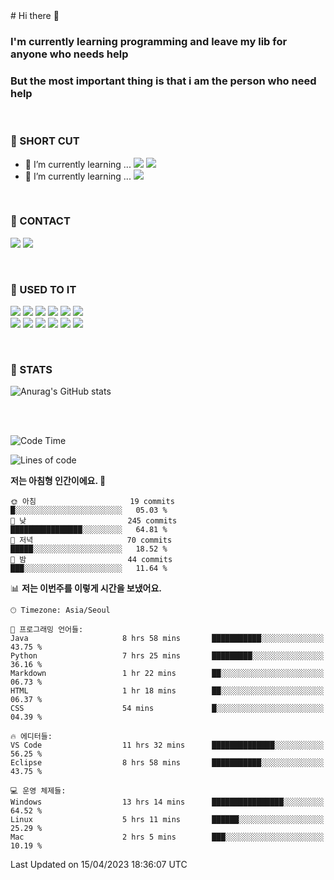 <div>
# Hi there 👋

### I'm currently learning programming and leave my lib for anyone who needs help
### But the most important thing is that i am the person who need help

<br>

### 🚀 SHORT CUT

- 🔭 I’m currently learning ... <img src="https://img.shields.io/badge/Python-3776AB?style=plastic&logo=Python&logoColor=white"> <img src="https://img.shields.io/badge/C-A8B9CC?style=plastic&logo=C&logoColor=white">
- 🌱 I’m currently learning ... <img src="https://img.shields.io/badge/Tensorflow-FF6F00?style=plastic&logo=TensorFlow&logoColor=white">

<br>

### 📧 CONTACT
<a href="https://www.instagram.com/das_fef" target="_blank"><img src="https://img.shields.io/badge/Instagram-E4405F?style=plastic&logo=Instagram&logoColor=white"></a>
<img src="https://img.shields.io/badge/mealhouse3377@gmail.com-EA4335?style=plastic&logo=Gmail&logoColor=white">

<br>

### 📖 USED TO IT

<img src="https://img.shields.io/badge/Python-3776AB?style=plastic&logo=Python&logoColor=white"> <img src="https://img.shields.io/badge/C-A8B9CC?style=plastic&logo=C&logoColor=white"> <img src="https://img.shields.io/badge/Java-007396?style=plastic&logo=OpenJDK&logoColor=white"> <img src="https://img.shields.io/badge/Django-092E20?style=plastic&logo=Django&logoColor=white"> <img src="https://img.shields.io/badge/Tensorflow-FF6F00?style=plastic&logo=TensorFlow&logoColor=white"> <img src="https://img.shields.io/badge/R-276DC3?style=plastic&logo=R&logoColor=white"><br> 
<img src="https://img.shields.io/badge/MySql-4479A1?style=plastic&logo=MySql&logoColor=white"> <img src="https://img.shields.io/badge/MariaDB-003545?style=plastic&logo=MariaDB&logoColor=white"> <img src="https://img.shields.io/badge/Oracle-F80000?style=plastic&logo=Oracle&logoColor=white"> <img src="https://img.shields.io/badge/Jupyter-F37626?style=plastic&logo=Jupyter&logoColor=white"> <img src="https://img.shields.io/badge/Qt-41CD52?style=plastic&logo=Qt&logoColor=white"> <img src="https://img.shields.io/badge/SQLite-003B57?style=plastic&logo=SQLite&logoColor=white">

<br>

### 🔢 STATS
![Anurag's GitHub stats](https://github-readme-stats.vercel.app/api?username=dasfef&show_icons=true&theme=great-gatsby)

</div>

<br>
<br>

<!--START_SECTION:waka-->
![Code Time](http://img.shields.io/badge/Code%20Time-20%20hrs%2031%20mins-blue)

![Lines of code](https://img.shields.io/badge/%EC%A0%80%EB%8A%94%20%EC%97%AC%ED%83%9C%EA%B9%8C%EC%A7%80%20-4.2%20million%20%EC%A4%84%EC%9D%98%20%EC%BD%94%EB%93%9C%EB%A5%BC%20%EC%9E%91%EC%84%B1%ED%96%88%EC%96%B4%EC%9A%94.-blue)

**저는 아침형 인간이에요. 🐤** 

```text
🌞 아침                     19 commits          █░░░░░░░░░░░░░░░░░░░░░░░░   05.03 % 
🌆 낮　                     245 commits         ████████████████░░░░░░░░░   64.81 % 
🌃 저녁                     70 commits          █████░░░░░░░░░░░░░░░░░░░░   18.52 % 
🌙 밤　                     44 commits          ███░░░░░░░░░░░░░░░░░░░░░░   11.64 % 
```


📊 **저는 이번주를 이렇게 시간을 보냈어요.** 

```text
🕑︎ Timezone: Asia/Seoul

💬 프로그래밍 언어들: 
Java                     8 hrs 58 mins       ███████████░░░░░░░░░░░░░░   43.75 % 
Python                   7 hrs 25 mins       █████████░░░░░░░░░░░░░░░░   36.16 % 
Markdown                 1 hr 22 mins        ██░░░░░░░░░░░░░░░░░░░░░░░   06.73 % 
HTML                     1 hr 18 mins        ██░░░░░░░░░░░░░░░░░░░░░░░   06.37 % 
CSS                      54 mins             █░░░░░░░░░░░░░░░░░░░░░░░░   04.39 % 

🔥 에디터들: 
VS Code                  11 hrs 32 mins      ██████████████░░░░░░░░░░░   56.25 % 
Eclipse                  8 hrs 58 mins       ███████████░░░░░░░░░░░░░░   43.75 % 

💻 운영 체제들: 
Windows                  13 hrs 14 mins      ████████████████░░░░░░░░░   64.52 % 
Linux                    5 hrs 11 mins       ██████░░░░░░░░░░░░░░░░░░░   25.29 % 
Mac                      2 hrs 5 mins        ███░░░░░░░░░░░░░░░░░░░░░░   10.19 % 
```


 Last Updated on 15/04/2023 18:36:07 UTC
<!--END_SECTION:waka-->
